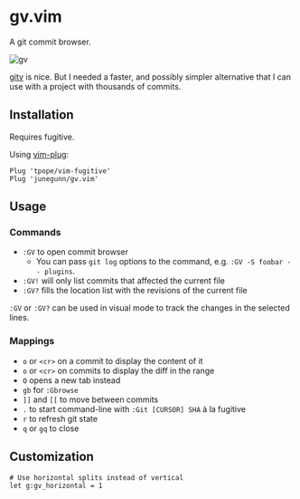 gv.vim
======

A git commit browser.

![gv](https://cloud.githubusercontent.com/assets/700826/12355378/8bbf0834-bbdf-11e5-9389-1aba7cd1fec1.png)

[gitv](https://github.com/gregsexton/gitv) is nice. But I needed a faster, and
possibly simpler alternative that I can use with a project with thousands of
commits.

Installation
------------

Requires fugitive.

Using [vim-plug](https://github.com/junegunn/vim-plug):

```vim
Plug 'tpope/vim-fugitive'
Plug 'junegunn/gv.vim'
```

Usage
-----

### Commands

- `:GV` to open commit browser
    - You can pass `git log` options to the command, e.g. `:GV -S foobar -- plugins`.
- `:GV!` will only list commits that affected the current file
- `:GV?` fills the location list with the revisions of the current file

`:GV` or `:GV?` can be used in visual mode to track the changes in the
selected lines.

### Mappings

- `o` or `<cr>` on a commit to display the content of it
- `o` or `<cr>` on commits to display the diff in the range
- `O` opens a new tab instead
- `gb` for `:Gbrowse`
- `]]` and `[[` to move between commits
- `.` to start command-line with `:Git [CURSOR] SHA` à la fugitive
- `r` to refresh git state
- `q` or `gq` to close

Customization
-------------

```vim
# Use horizontal splits instead of vertical
let g:gv_horizontal = 1
```
